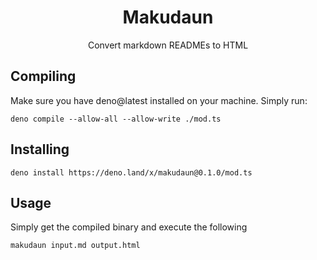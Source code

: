 <p align="center"><h1 align="center">Makudaun</h1></p>
<p align="center">Convert markdown READMEs to HTML</p>

## Compiling

Make sure you have deno@latest installed on your machine. Simply run:

```shell
deno compile --allow-all --allow-write ./mod.ts
```

## Installing
```shell
deno install https://deno.land/x/makudaun@0.1.0/mod.ts
```

## Usage

Simply get the compiled binary and execute the following

```shell
makudaun input.md output.html
```
